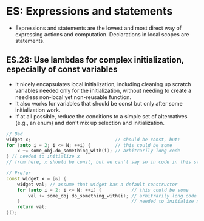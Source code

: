 # ES: Expressions and statements
- Expressions and statements are the lowest and most direct way of expressing actions and computation. Declarations in local scopes are statements.

## ES.28: Use lambdas for complex initialization, especially of const variables
- It nicely encapsulates local initialization, including cleaning up scratch variables needed only for the initialization, without needing to create a needless non-local yet non-reusable function.
- It also works for variables that should be const but only after some initialization work.
- If at all possible, reduce the conditions to a simple set of alternatives (e.g., an enum) and don't mix up selection and initialization.
```cpp
// Bad
widget x;                               // should be const, but:
for (auto i = 2; i <= N; ++i) {         // this could be some
    x += some_obj.do_something_with(i); // arbitrarily long code
} // needed to initialize x
// from here, x should be const, but we can't say so in code in this style
```
```cpp
// Prefer
const widget x = [&] {
    widget val; // assume that widget has a default constructor
    for (auto i = 2; i <= N; ++i) {           // this could be some
        val += some_obj.do_something_with(i); // arbitrarily long code
    }                                         // needed to initialize x
    return val;
}();
```
